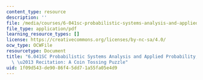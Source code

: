 ```yaml
---
content_type: resource
description: ''
file: /media/courses/6-041sc-probabilistic-systems-analysis-and-applied-probability-fall-2013/1f09d543de9086f45dd71a55fa05e4d9_MIT6_041SCF13_Ch1_Coin_Toss_Puzzle_300k.pdf
file_type: application/pdf
learning_resource_types: []
license: https://creativecommons.org/licenses/by-nc-sa/4.0/
ocw_type: OCWFile
resourcetype: Document
title: "6.041SC Probabilistic Systems Analysis and Applied Probability, Fall 2013Transcript\
  \ \u2013 Recitation: A Coin Tossing Puzzle"
uid: 1f09d543-de90-86f4-5dd7-1a55fa05e4d9
---
```

